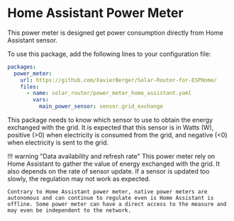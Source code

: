 # Home Assistant Power Meter

This power meter is designed get power consumption directly from Home Assistant sensor.

To use this package, add the following lines to your configuration file:

```yaml linenums="1"
packages:
  power_meter:
    url: https://github.com/XavierBerger/Solar-Router-for-ESPHome/
    files:
      - name: solar_router/power_meter_home_assistant.yaml
        vars:
          main_power_sensor: sensor.grid_exchange
```

This package needs to know which sensor to use to obtain the energy exchanged with the grid. It is expected that this sensor is in Watts (W), positive (>0) when electricity is consumed from the grid, and negative (<0) when electricity is sent to the grid.

!!! warning "Data availability and refresh rate"
    This power meter rely on Home Assistant to gather the value of energy exchanged with the grid. It also depends on the rate of sensor update. If a sensor is updated too slowly, the regulation may not work as expected.

    Contrary to Home Assistant power meter, native power meters are autonomous and can continue to regulate even is Home Assistant is offline. Some power meter can have a direct access to the measure and may even be independent to the network.
